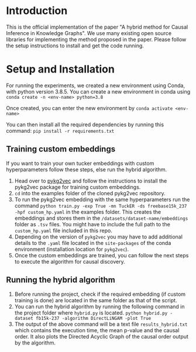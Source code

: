 # Introduction

This is the official implementation of the paper "A hybrid method for Causal Inference in Knowledge Graphs". We use many existing open source libraries for implementing the method
proposed in the paper. Please follow the setup instructions to install and get the code running.

# Setup and Installation

For running the experiments, we created a new environment using Conda, with python version 3.8.5.
You can create a new environment in conda using
`conda create -n <env-name> python=3.8`

Once created, you can enter the new environment by `conda activate <env-name>`

You can then install all the required dependencies by running this command:
`pip install -r requirements.txt`

## Training custom embeddings

If you want to train your own tucker embeddings with custom hyperparameters follow these steps, else run the hybrid algorithm.

1. Head over to [pykg2vec](https://github.com/Sujit-O/pykg2vec) and follow the instructions to install the pykg2vec package for training custom embeddings.
2. `cd` into the examples folder of the cloned pykg2vec repository.
3. To run the pykg2vec embedding with the same hyperparameters run the command
   `python train.py -exp True -mn TuckER -ds freebase15k_237 -hpf custom_hp.yaml` in the examples folder. This creates the embeddings and stores them in the `/datasets/dataset-name/embeddings` folder as `.tsv` files. You might have to include the full path to the `custom_hp.yaml` file included in this repo.
4. Depending on the version of `pykg2vec` you may have to add additional details to the `.yaml` file located in the `site-packages` of the conda environment (installation location for `pykg2vec`).
5. Once the custom embeddings are trained, you can follow the next steps to execute the algorithm for causal discovery.

## Running the hybrid algorithm

1. Before running the project, check if the required embedding (if custom training is done) are located in the same folder as that of the script.
1. You can run the hybrid algorithm by running the following command in the project folder where `hybrid.py` is located.
   `python hybrid.py -dataset fb15k-237 -algorithm DirectLiNGAM -plot True`
1. The output of the above command will be a text file `results_hybrid.txt` which contains the execution time, the mean p-value and the causal order.
   It also plots the Directed Acyclic Graph of the causal order output by the algorithm.
